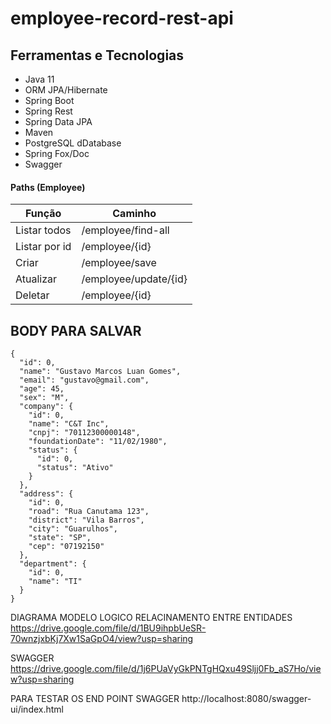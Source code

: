 # employee-record-rest-api



## Ferramentas e Tecnologias
- Java 11 
- ORM JPA/Hibernate
- Spring Boot
- Spring Rest
- Spring Data JPA
- Maven
- PostgreSQL dDatabase
- Spring Fox/Doc
- Swagger

#### Paths (Employee)

| Função | Caminho |
| ------ | ------ |
| Listar todos | /employee/find-all |
| Listar por id | /employee/{id} |
| Criar | /employee/save |
| Atualizar | /employee/update/{id} |
| Deletar | /employee/{id} |

## BODY PARA SALVAR
```
{
  "id": 0,
  "name": "Gustavo Marcos Luan Gomes",
  "email": "gustavo@gmail.com",
  "age": 45,
  "sex": "M",
  "company": {
    "id": 0,
    "name": "C&T Inc",
    "cnpj": "70112300000148",
    "foundationDate": "11/02/1980",
    "status": {
      "id": 0,
      "status": "Ativo"
    }
  },
  "address": {
    "id": 0,
    "road": "Rua Canutama 123",
    "district": "Vila Barros",
    "city": "Guarulhos",
    "state": "SP",
    "cep": "07192150"
  },
  "department": {
    "id": 0,
    "name": "TI"
  }
}
```
DIAGRAMA MODELO LOGICO RELACINAMENTO ENTRE ENTIDADES
https://drive.google.com/file/d/1BU9ihpbUeSR-70wnzjxbKj7Xw1SaGpO4/view?usp=sharing

SWAGGER
https://drive.google.com/file/d/1j6PUaVyGkPNTgHQxu49Sljj0Fb_aS7Ho/view?usp=sharing

PARA TESTAR OS END POINT SWAGGER
http://localhost:8080/swagger-ui/index.html
